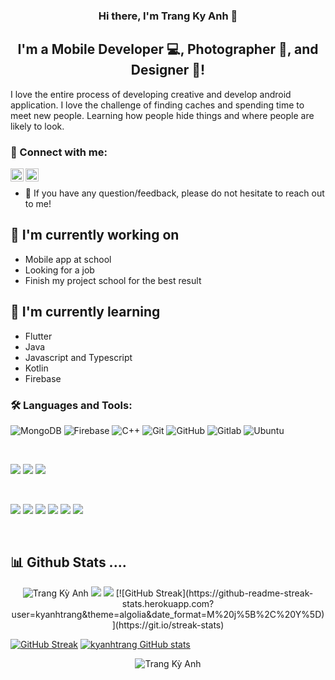 
<h3 align="center">
Hi there, I'm Trang Ky Anh</a> 👋
</h3>

<h2 align="center">
I'm a Mobile Developer 💻, Photographer 📸, and Designer 🎨!
</h2> 

I love the entire process of developing creative and develop android application. I love the challenge of finding caches and spending time to meet new people. Learning how people hide things and where people are likely to look.

### 🤝 Connect with me:

<a href="https://www.facebook.com/trangkyanh/"><img align="left" src="https://raw.githubusercontent.com/yushi1007/yushi1007/main/images/linkedin.svg" alt="Trang Ky Anh | LinkedIn" width="21px"/></a>
<a href="https://www.instagram.com/tk.ank/"><img align="left" src="https://raw.githubusercontent.com/yushi1007/yushi1007/main/images/instagram.svg" alt=" Trang Ky Anh| Instagram" width="21px"/></a>
</br>
- 💬 If you have any question/feedback, please do not hesitate to reach out to me!

## 🔭 I'm currently working on

- Mobile app at school
- Looking for a job
- Finish my project school for the best result

## 🌱 I'm currently learning

- Flutter
- Java
- Javascript and Typescript
- Kotlin
- Firebase

### 🛠️ Languages and Tools:

![MongoDB](https://img.shields.io/badge/-MongoDB-black?style=flat-square&logo=mongodb)
![Firebase](https://img.shields.io/badge/-Firebase-black?style=flat-square&logo=Firebase)
![C++](https://img.shields.io/badge/-C++-black?style=flat-square&logo=c)
![Git](https://img.shields.io/badge/-Git-black?style=flat-square&logo=git)
![GitHub](https://img.shields.io/badge/-GitHub-black?style=flat-square&logo=github)
![Gitlab](https://img.shields.io/badge/-Gitlab-black?style=flat-square&logo=gitlab)
![Ubuntu](https://img.shields.io/badge/-Ubuntu-black?style=flat-square&logo=ubuntu)

</br>

![](https://img.shields.io/badge/Style-Bootstrap-informational?style=flat&logo=Bootstrap&color=7952B3)
![](https://img.shields.io/badge/Style-CSS3-informational?style=flat&logo=CSS3&color=1572B6)
![](https://img.shields.io/badge/Style-styled--components-informational?style=flat&logo=styled-components&color=DB7093)


</br>

![](https://img.shields.io/badge/Tools-Figma-informational?style=flat&logo=Figma&color=F24E1E)
![](https://img.shields.io/badge/Tools-NPM-informational?style=flat&logo=NPM&color=CB3837)
![](https://img.shields.io/badge/Tools-Heroku-informational?style=flat&logo=Heroku&color=430098)
![](https://img.shields.io/badge/Tools-Netlify-informational?style=flat&logo=netlify&color=00C7B7)
![](https://img.shields.io/badge/Tools-Git-informational?style=flat&logo=Git&color=F05032)
![](https://img.shields.io/badge/Tools-GitHub-informational?style=flat&logo=GitHub&color=181717)



<br>
 <h2> 📊 Github Stats ....</h2>
<p align="center">
<img src="https://github-readme-stats.vercel.app/api/top-langs/?username=kyanhtrang&theme=algolia&layout=compact" alt="Trang Kỳ Anh" />
<img src="http://github-profile-summary-cards.vercel.app/api/cards/stats?username=kyanhtrang&theme=algolia">
<img src="http://github-profile-summary-cards.vercel.app/api/cards/productive-time?username=kyanhtrang&theme=algolia&utcOffset=8">
[![GitHub Streak](https://github-readme-streak-stats.herokuapp.com?user=kyanhtrang&theme=algolia&date_format=M%20j%5B%2C%20Y%5D)](https://git.io/streak-stats)	
</p>

[![GitHub Streak](https://github-readme-streak-stats.herokuapp.com?user=kyanhtrang&theme=algolia&date_format=M%20j%5B%2C%20Y%5D)](https://git.io/streak-stats) 
[![kyanhtrang GitHub stats](https://github-readme-stats.vercel.app/api?username=kyanhtrang&theme=algolia)](https://github.com/kyanhtrang/github-readme-stats)
<p align="center"><img src="https://github-readme-stats.vercel.app/api/top-langs/?username=kyanhtrang&theme=algolia&layout=compact" alt="Trang Kỳ Anh" /></p>

<br>

